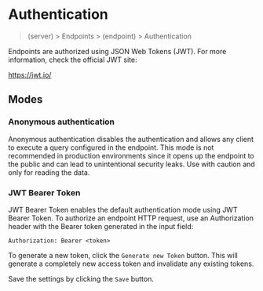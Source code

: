 # Authentication

> (server) > Endpoints > (endpoint) > Authentication

Endpoints are authorized using JSON Web Tokens (JWT). For more information, check the official JWT site:

https://jwt.io/

## Modes

### Anonymous authentication

Anonymous authentication disables the authentication and allows any client to execute a query configured in the endpoint. This mode is not recommended in production environments since it opens up the endpoint to the public and can lead to unintentional security leaks. Use with caution and only for reading the data.

### JWT Bearer Token

JWT Bearer Token enables the default authentication mode using JWT Bearer Token. To authorize an endpoint HTTP request, use an Authorization header with the Bearer token generated in the input field:

```
Authorization: Bearer <token>
```

To generate a new token, click the `Generate new Token` button. This will generate a completely new access token and invalidate any existing tokens.

Save the settings by clicking the `Save` button.